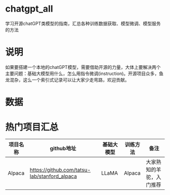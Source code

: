 # chatgpt_all
学习开源chatGPT类模型的指南，汇总各种训练数据获取、模型微调、模型服务的方法

# 说明
如果要搭建一个本地的chatGPT模型，需要借助开源的力量，大体上要解决两个主要问题：基础大模型用什么，怎么用指令微调(instruction)。开源项目众多，鱼龙混杂，这么一个索引式记录可以让大家少走弯路，欢迎贡献。

# 数据

# 热门项目汇总
| 项目名称 | github地址 | 基础大模型 | 训练方法 | 备注 |
| ---- | ----- | ------ | ---- | ---- |
| Alpaca | https://github.com/tatsu-lab/stanford_alpaca| LLaMA | Alpaca | 大家熟知的羊驼，入门推荐
